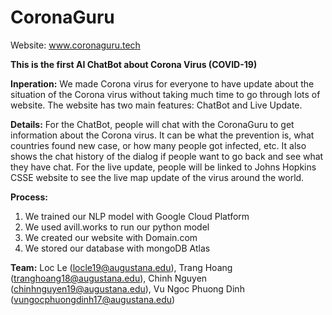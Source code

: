 # CoronaGuru
Website: www.coronaguru.tech

**This is the first AI ChatBot about Corona Virus (COVID-19)**

**Inperation:** 
We made Corona virus for everyone to have update about the situation of the Corona virus without taking much time to go through lots of website.
The website has two main features: ChatBot and Live Update.

**Details:**
For the ChatBot, people will chat with the CoronaGuru to get information about the Corona virus. It can be what the prevention is, what countries found new case, or how many people got infected, etc. It also shows the chat history of the dialog if people want to go back and see what they have chat. 
For the live update, people will be linked to Johns Hopkins CSSE website to see the live map update of the virus around the world.

**Process:**
1. We trained our NLP model with Google Cloud Platform
2. We used avill.works to run our python model
3. We created our website with Domain.com
4. We stored our database with mongoDB Atlas

**Team:**
Loc Le (locle19@augustana.edu),
Trang Hoang (tranghoang18@augustana.edu),
Chinh Nguyen (chinhnguyen19@augustana.edu),
Vu Ngoc Phuong Dinh (vungocphuongdinh17@augustana.edu)
